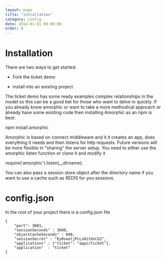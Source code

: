```yaml
---
layout: page
title: "installation"
category: config
date: 2014-01-01 00:00:00
order: 0
---
```


# Installation

There are two ways to get started:

* Fork the ticket demo

* install into an existing project

The ticket demo has some ready examples complex relationships in the model so this can be a good bet for those who want to delve in quickly.  If you already know amorphic or want to take a more methodical approach or already have some existing code then installing Amorphic as an npm is best:

 npm install amorphic

Amorphic is based on connect middleware and it it creates an app, does everything it needs and then listens for http requests.  Future versions will be more flexible in "sharing" the server setup.  You need to either use the amorphic listen function or clone it and modify it
 
   require('amorphic').listen(__dirname);

You can also pass a session store object after the directory name if you want to use a cache such as REDIS for you sessions.

# config.json

In the root of your project there is a config.json file

    {
        "port": 3001,
        "sessionSeconds" : 3600,
        "objectCacheSeconds" : 600,
        "sessionSecret" : "Ey0veeljPcLsHitdxCG2",
        "applications" : {"ticket": "apps/ticket"},
        "application"  : "ticket"
    }
    
